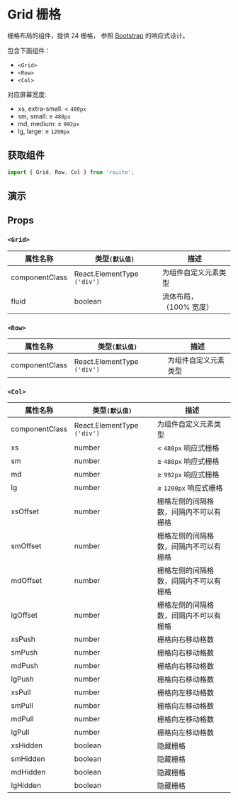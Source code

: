# Grid 栅格 

栅格布局的组件，提供 24 栅格， 参照 [Bootstrap](https://getbootstrap.com/docs/3.3/css/) 的响应式设计。

包含下面组件：

* `<Grid>`
* `<Row>`
* `<Col>`

对应屏幕宽度:

* xs, extra-small: < `480px`
* sm, small: ≥ `480px`
* md, medium: ≥ `992px`
* lg, large: ≥ `1200px`

## 获取组件

```js
import { Grid, Row, Col } from 'rsuite';
```

## 演示

<!--{demo}-->

## Props

### `<Grid>`

| 属性名称       | 类型`(默认值)`              | 描述                     |
| -------------- | --------------------------- | ------------------------ |
| componentClass | React.ElementType `('div')` | 为组件自定义元素类型     |
| fluid          | boolean                     | 流体布局， （100% 宽度） |

### `<Row>`

| 属性名称       | 类型`(默认值)`              | 描述                 |
| -------------- | --------------------------- | -------------------- |
| componentClass | React.ElementType `('div')` | 为组件自定义元素类型 |

### `<Col>`

| 属性名称       | 类型`(默认值)`              | 描述                                   |
| -------------- | --------------------------- | -------------------------------------- |
| componentClass | React.ElementType `('div')` | 为组件自定义元素类型                   |
| xs             | number                      | < `480px` 响应式栅格                   |
| sm             | number                      | ≥ `480px` 响应式栅格                   |
| md             | number                      | ≥ `992px` 响应式栅格                   |
| lg             | number                      | ≥ `1200px` 响应式栅格                  |
| xsOffset       | number                      | 栅格左侧的间隔格数，间隔内不可以有栅格 |
| smOffset       | number                      | 栅格左侧的间隔格数，间隔内不可以有栅格 |
| mdOffset       | number                      | 栅格左侧的间隔格数，间隔内不可以有栅格 |
| lgOffset       | number                      | 栅格左侧的间隔格数，间隔内不可以有栅格 |
| xsPush         | number                      | 栅格向右移动格数                       |
| smPush         | number                      | 栅格向右移动格数                       |
| mdPush         | number                      | 栅格向右移动格数                       |
| lgPush         | number                      | 栅格向右移动格数                       |
| xsPull         | number                      | 栅格向左移动格数                       |
| smPull         | number                      | 栅格向左移动格数                       |
| mdPull         | number                      | 栅格向左移动格数                       |
| lgPull         | number                      | 栅格向左移动格数                       |
| xsHidden       | boolean                     | 隐藏栅格                               |
| smHidden       | boolean                     | 隐藏栅格                               |
| mdHidden       | boolean                     | 隐藏栅格                               |
| lgHidden       | boolean                     | 隐藏栅格                               |

